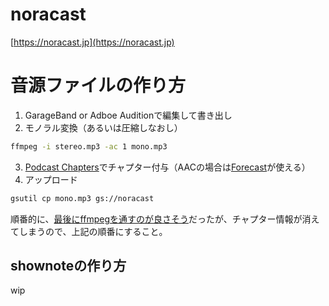 # noracast

[https://noracast.jp](https://noracast.jp)

# 音源ファイルの作り方

1. GarageBand  or Adboe Auditionで編集して書き出し
2. モノラル変換（あるいは圧縮しなおし）
  ```sh
  ffmpeg -i stereo.mp3 -ac 1 mono.mp3
  ```
3. [Podcast Chapters](https://chaptersapp.com/)でチャプター付与（AACの場合は[Forecast](https://overcast.fm/forecast)が使える）
4. アップロード
  ```sh
  gsutil cp mono.mp3 gs://noracast
  ```

順番的に、[最後にffmpegを通すのが良さそう](https://gist.github.com/naokazuterada/5cb8798881a146faca790a2ff86415c7)だったが、チャプター情報が消えてしまうので、上記の順番にすること。


## shownoteの作り方

wip
